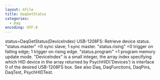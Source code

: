 ```yaml
---
layout: mfile
title: DaqGetStatus
categories:
  - Daq
encoding: UTF-8
---
```


status=DaqGetStatus(DeviceIndex)
USB-1208FS: Retrieve device status.
"status.master" =0 sync slave; 1 sync master.
"status.rising" =0 trigger on falling edge; 1 trigger on rising edge.
"status.program" =1 program memory update mode.
"DeviceIndex" is a small integer, the array index specifying which HID
      device in the array returned by PsychHID('Devices') is interface 0
      of the desired USB-1208FS box.
See also Daq, DaqFunctions, DaqPins, DaqTest, PsychHIDTest.